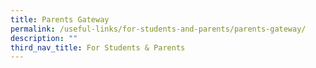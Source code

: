 ```yaml
---
title: Parents Gateway
permalink: /useful-links/for-students-and-parents/parents-gateway/
description: ""
third_nav_title: For Students & Parents
---
```

